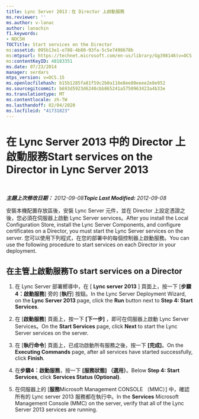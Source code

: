 ```yaml
---
title: Lync Server 2013：在 Director 上啟動服務
ms.reviewer: ''
ms.author: v-lanac
author: lanachin
f1.keywords:
- NOCSH
TOCTitle: Start services on the Director
ms:assetid: 095b13e1-e788-4b80-93fa-5c5e7498678b
ms:mtpsurl: https://technet.microsoft.com/en-us/library/Gg398146(v=OCS.15)
ms:contentKeyID: 48183351
ms.date: 07/23/2014
manager: serdars
mtps_version: v=OCS.15
ms.openlocfilehash: b15b1285fa81f59c2b0a116e8ee80eeee2e8e952
ms.sourcegitcommit: b693d5923d6240cbb865241a5750963423a4b33e
ms.translationtype: MT
ms.contentlocale: zh-TW
ms.lasthandoff: 02/04/2020
ms.locfileid: "41731823"
---
```

<div data-xmlns="http://www.w3.org/1999/xhtml">

<div class="topic" data-xmlns="http://www.w3.org/1999/xhtml" data-msxsl="urn:schemas-microsoft-com:xslt" data-cs="http://msdn.microsoft.com/en-us/">

<div data-asp="http://msdn2.microsoft.com/asp">

# <a name="start-services-on-the-director-in-lync-server-2013"></a><span data-ttu-id="85e72-102">在 Lync Server 2013 中的 Director 上啟動服務</span><span class="sxs-lookup"><span data-stu-id="85e72-102">Start services on the Director in Lync Server 2013</span></span>

</div>

<div id="mainSection">

<div id="mainBody">

<span> </span>

<span data-ttu-id="85e72-103">_**主題上次修改日期：** 2012-09-08_</span><span class="sxs-lookup"><span data-stu-id="85e72-103">_**Topic Last Modified:** 2012-09-08_</span></span>

<span data-ttu-id="85e72-104">安裝本機配置存放區後，安裝 Lync Server 元件，並在 Director 上設定憑證之後，您必須在伺服器上啟動 Lync Server services。</span><span class="sxs-lookup"><span data-stu-id="85e72-104">After you install the Local Configuration Store, install the Lync Server Components, and configure certificates on a Director, you must start the Lync Server services on the server.</span></span> <span data-ttu-id="85e72-105">您可以使用下列程式，在您的部署中的每個控制器上啟動服務。</span><span class="sxs-lookup"><span data-stu-id="85e72-105">You can use the following procedure to start services on each Director in your deployment.</span></span>

<div>

## <a name="to-start-services-on-a-director"></a><span data-ttu-id="85e72-106">在主管上啟動服務</span><span class="sxs-lookup"><span data-stu-id="85e72-106">To start services on a Director</span></span>

1.  <span data-ttu-id="85e72-107">在 Lync Server 部署嚮導中，在 [ **Lync server 2013** ] 頁面上，按一下 [**步驟4：啟動服務**] 旁的 [**執行**] 按鈕。</span><span class="sxs-lookup"><span data-stu-id="85e72-107">In the Lync Server Deployment Wizard, on the **Lync Server 2013** page, click the **Run** button next to **Step 4: Start Services**.</span></span>

2.  <span data-ttu-id="85e72-108">在 [**啟動服務**] 頁面上，按一下 **[下一步]** ，即可在伺服器上啟動 Lync Server Services。</span><span class="sxs-lookup"><span data-stu-id="85e72-108">On the **Start Services** page, click **Next** to start the Lync Server services on the server.</span></span>

3.  <span data-ttu-id="85e72-109">在 [**執行命令**] 頁面上，已成功啟動所有服務之後，按一下 **[完成]**。</span><span class="sxs-lookup"><span data-stu-id="85e72-109">On the **Executing Commands** page, after all services have started successfully, click **Finish**.</span></span>

4.  <span data-ttu-id="85e72-110">在**步驟4：啟動服務**，按一下 **[服務狀態] （選用）**。</span><span class="sxs-lookup"><span data-stu-id="85e72-110">Below **Step 4: Start Services**, click **Services Status (Optional)**.</span></span>

5.  <span data-ttu-id="85e72-111">在伺服器上的 [**服務**Microsoft Management CONSOLE （MMC）] 中，確認所有的 Lync server 2013 服務都在執行中。</span><span class="sxs-lookup"><span data-stu-id="85e72-111">In the **Services** Microsoft Management Console (MMC) on the server, verify that all of the Lync Server 2013 services are running.</span></span>

</div>

</div>

<span> </span>

</div>

</div>

</div>

